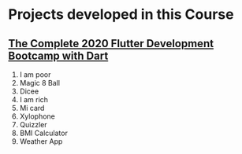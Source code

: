 # Projects developed in this Course

 ## [The Complete 2020 Flutter Development Bootcamp with Dart](https://www.udemy.com/course/flutter-bootcamp-with-dart/)

 1. I am poor
 2. Magic 8 Ball
 3. Dicee
 4. I am rich
 5. Mi card
 6. Xylophone 
 7. Quizzler
 8. BMI Calculator
 9. Weather App
